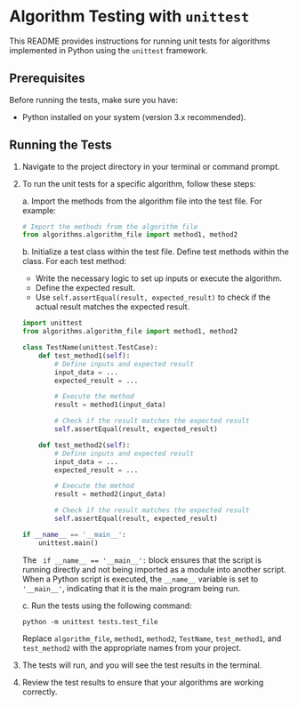 # Algorithm Testing with `unittest`

This README provides instructions for running unit tests for algorithms implemented in Python using the `unittest` framework.

## Prerequisites

Before running the tests, make sure you have:

- Python installed on your system (version 3.x recommended).

## Running the Tests

1. Navigate to the project directory in your terminal or command prompt.

2. To run the unit tests for a specific algorithm, follow these steps:

   a. Import the methods from the algorithm file into the test file. For example:

   ```python
   # Import the methods from the algorithm file
   from algorithms.algorithm_file import method1, method2
   ```

   b. Initialize a test class within the test file. Define test methods within the class. For each test method:

   - Write the necessary logic to set up inputs or execute the algorithm.
   - Define the expected result.
   - Use `self.assertEqual(result, expected_result)` to check if the actual result matches the expected result.

   ```python
   import unittest
   from algorithms.algorithm_file import method1, method2

   class TestName(unittest.TestCase):
       def test_method1(self):
           # Define inputs and expected result
           input_data = ...
           expected_result = ...

           # Execute the method
           result = method1(input_data)

           # Check if the result matches the expected result
           self.assertEqual(result, expected_result)

       def test_method2(self):
           # Define inputs and expected result
           input_data = ...
           expected_result = ...

           # Execute the method
           result = method2(input_data)

           # Check if the result matches the expected result
           self.assertEqual(result, expected_result)

   if __name__ == '__main__':
       unittest.main()
   ```
    The ``` if __name__ == '__main__':``` block ensures that the script is running directly and not being imported as a module into another script. When a Python script is executed, the `__name__` variable is set to `'__main__'`, indicating that it is the main program being run.
    
   c. Run the tests using the following command:

   ```
   python -m unittest tests.test_file
   ```

   Replace `algorithm_file`, `method1`, `method2`, `TestName`, `test_method1`, and `test_method2` with the appropriate names from your project.

4. The tests will run, and you will see the test results in the terminal.

5. Review the test results to ensure that your algorithms are working correctly.
